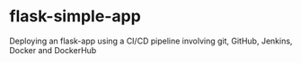 # flask-simple-app
Deploying an flask-app using a CI/CD pipeline involving git, GitHub, Jenkins, Docker and DockerHub
